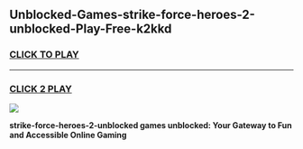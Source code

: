 
## Unblocked-Games-strike-force-heroes-2-unblocked-Play-Free-k2kkd
<h3>
<a href="https://premium76.site?title=strike-force-heroes-2-unblocked&ref=12A">CLICK TO PLAY</a></h3>
<hr>

<h3>
<a href="https://premium76.site?title=strike-force-heroes-2-unblocked&ref=12A">CLICK 2 PLAY</a>
  
</h3>

<a href="https://premium76.site?title=strike-force-heroes-2-unblocked&ref=12A"><img src="https://clearcache.store/games.png"></a>


**strike-force-heroes-2-unblocked games unblocked: Your Gateway to Fun and Accessible Online Gaming**
